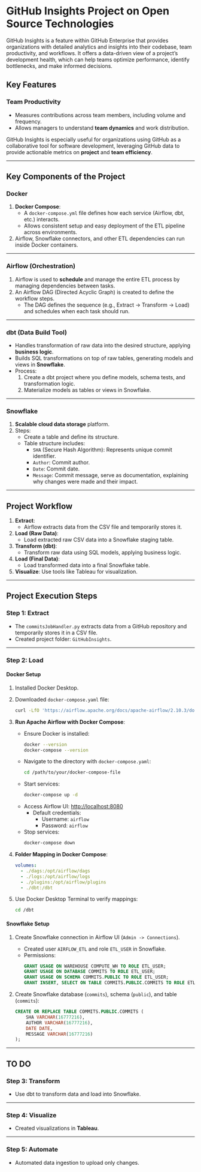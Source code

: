 # GitHub Insights Project on Open Source Technologies

GitHub Insights is a feature within GitHub Enterprise that provides organizations with detailed analytics and
 insights into their codebase, team productivity, and workflows. It offers a data-driven view of a project’s development health,
 which can help teams optimize performance, identify bottlenecks, and make informed decisions.

## Key Features
### Team Productivity
- Measures contributions across team members, including volume and frequency.
- Allows managers to understand **team dynamics** and work distribution.

GitHub Insights is especially useful for organizations using GitHub as a collaborative tool for software development,
leveraging GitHub data to provide actionable metrics on **project** and **team efficiency**.

---

## Key Components of the Project

### Docker
1. **Docker Compose**:
    - A `docker-compose.yml` file defines how each service (Airflow, dbt, etc.) interacts.
    - Allows consistent setup and easy deployment of the ETL pipeline across environments.
2. Airflow, Snowflake connectors, and other ETL dependencies can run inside Docker containers.

---

### Airflow (Orchestration)
1. Airflow is used to **schedule** and manage the entire ETL process by managing dependencies between tasks.
2. An Airflow DAG (Directed Acyclic Graph) is created to define the workflow steps.
    - The DAG defines the sequence (e.g., Extract → Transform → Load) and schedules when each task should run.

---

### dbt (Data Build Tool)
- Handles transformation of raw data into the desired structure, applying **business logic**.
- Builds SQL transformations on top of raw tables, generating models and views in **Snowflake**.
- Process:
  1. Create a dbt project where you define models, schema tests, and transformation logic.
  2. Materialize models as tables or views in Snowflake.

---

### Snowflake
1. **Scalable cloud data storage** platform.
2. Steps:
   - Create a table and define its structure.
   - Table structure includes:
     - `SHA` (Secure Hash Algorithm): Represents unique commit identifier.
     - `Author`: Commit author.
     - `Date`: Commit date.
     - `Message`: Commit message, serve as documentation, explaining why changes were made and their impact.

---

## Project Workflow
1. **Extract**: 
    - Airflow extracts data from the CSV file and temporarily stores it.
2. **Load (Raw Data)**: 
    - Load extracted raw CSV data into a Snowflake staging table.
3. **Transform (dbt)**: 
    - Transform raw data using SQL models, applying business logic.
4. **Load (Final Data)**: 
    - Load transformed data into a final Snowflake table.
5. **Visualize**: Use tools like Tableau for visualization.

---

## Project Execution Steps

### Step 1: Extract
- The `commitsJobHandler.py` extracts data from a GitHub repository and temporarily stores it in a CSV file.
- Created project folder: `GitHubInsights`.

---

### Step 2: Load
#### Docker Setup
1. Installed Docker Desktop.
2. Downloaded `docker-compose.yaml` file:
    ```bash
    curl -LfO 'https://airflow.apache.org/docs/apache-airflow/2.10.3/docker-compose.yaml'
    ```
3. **Run Apache Airflow with Docker Compose**:
    - Ensure Docker is installed:
        ```bash
        docker --version
        docker-compose --version
        ```
    - Navigate to the directory with `docker-compose.yaml`:
        ```bash
        cd /path/to/your/docker-compose-file
        ```
    - Start services:
        ```bash
        docker-compose up -d
        ```
    - Access Airflow UI: [http://localhost:8080](http://localhost:8080)
      - Default credentials:
        - Username: `airflow`
        - Password: `airflow`
    - Stop services:
        ```bash
        docker-compose down
        ```

4. **Folder Mapping in Docker Compose**:
    ```yaml
    volumes:
      - ./dags:/opt/airflow/dags
      - ./logs:/opt/airflow/logs
      - ./plugins:/opt/airflow/plugins
      - ./dbt:/dbt
    ```

5. Use Docker Desktop Terminal to verify mappings:
    ```bash
    cd /dbt
    ```

#### Snowflake Setup
1. Create Snowflake connection in Airflow UI (`Admin -> Connections`).
    - Created user `AIRFLOW_ETL` and role `ETL_USER` in Snowflake.
    - Permissions:
        ```sql
        GRANT USAGE ON WAREHOUSE COMPUTE_WH TO ROLE ETL_USER;
        GRANT USAGE ON DATABASE COMMITS TO ROLE ETL_USER;
        GRANT USAGE ON SCHEMA COMMITS.PUBLIC TO ROLE ETL_USER;
        GRANT INSERT, SELECT ON TABLE COMMITS.PUBLIC.COMMITS TO ROLE ETL_USER;
        ```

2. Create Snowflake database (`commits`), schema (`public`), and table (`commits`):
    ```sql
    CREATE OR REPLACE TABLE COMMITS.PUBLIC.COMMITS (
        SHA VARCHAR(16777216),
        AUTHOR VARCHAR(16777216),
        DATE DATE,
        MESSAGE VARCHAR(16777216)
    );
    ```

---
## TO DO
### Step 3: Transform
- Use dbt to transform data and load into Snowflake.

---

### Step 4: Visualize
- Created visualizations in **Tableau**.

---

### Step 5: Automate
- Automated data ingestion to upload only changes.
```
